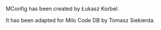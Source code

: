 MConfig has been created by Łukasz Korbel.

It has been adapted for Milo Code DB by Tomasz Siekierda.
